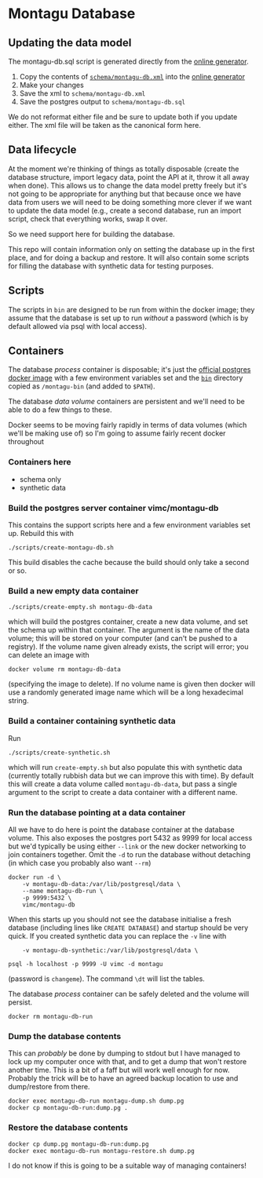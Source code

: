 # Montagu Database

## Updating the data model

The montagu-db.sql script is generated directly from the [online generator](http://ondras.zarovi.cz/sql/demo/).

1. Copy the contents of [`schema/montagu-db.xml`](schema/montagu-db.xml) into the [online generator](http://ondras.zarovi.cz/sql/demo/)
2. Make your changes
3. Save the xml to `schema/montagu-db.xml`
4. Save the postgres output to `schema/montagu-db.sql`

We do not reformat either file and be sure to update both if you update either.  The xml file will be taken as the canonical form here.

## Data lifecycle

At the moment we're thinking of things as totally disposable (create the database structure, import legacy data, point the API at it, throw it all away when done).  This allows us to change the data model pretty freely but it's not going to be appropriate for anything but that because once we have data from users we will need to be doing something more clever if we want to update the data model (e.g., create a second database, run an import script, check that everything works, swap it over.

So we need support here for building the database.

This repo will contain information only on setting the database up in the first place, and for doing a backup and restore.  It will also contain some scripts for filling the database with synthetic data for testing purposes.

## Scripts

The scripts in `bin` are designed to be run from within the docker image; they assume that the database is set up to run *without* a password (which is by default allowed via psql with local access).

## Containers

The database *process* container is disposable; it's just the [official postgres docker image](https://hub.docker.com/_/postgres/) with a few environment variables set and the [`bin`](bin) directory copied as `/montagu-bin` (and added to `$PATH`).

The database *data volume* containers are persistent and we'll need to be able to do a few things to these.

Docker seems to be moving fairly rapidly in terms of data volumes (which we'll be making use of) so I'm going to assume fairly recent docker throughout

### Containers here

* schema only
* synthetic data

### Build the postgres server container vimc/montagu-db

This contains the support scripts here and a few environment variables set up.  Rebuild this with

```
./scripts/create-montagu-db.sh
```

This build disables the cache because the build should only take a second or so.

### Build a new empty data container

```
./scripts/create-empty.sh montagu-db-data
```

which will build the postgres container, create a new data volume, and set the schema up within that container.  The argument is the name of the data volume; this will be stored on your computer (and can't be pushed to a registry).  If the volume name given already exists, the script will error; you can delete an image with

```
docker volume rm montagu-db-data
```

(specifying the image to delete).  If no volume name is given then docker will use a randomly generated image name which will be a long hexadecimal string.

### Build a container containing synthetic data

Run

```
./scripts/create-synthetic.sh

```

which will run `create-empty.sh` but also populate this with synthetic data (currently totally rubbish data but we can improve this with time).  By default this will create a data volume called `montagu-db-data`, but pass a single argument to the script to create a data container with a different name.

### Run the database pointing at a data container

All we have to do here is point the database container at the database volume.  This also exposes the postgres port 5432 as 9999 for local access but we'd typically be using either `--link` or the new docker networking to join containers together.  Omit the `-d` to run the database without detaching (in which case you probably also want `--rm`)

```
docker run -d \
    -v montagu-db-data:/var/lib/postgresql/data \
    --name montagu-db-run \
    -p 9999:5432 \
    vimc/montagu-db
```

When this starts up you should not see the database initialise a fresh database (including lines like `CREATE DATABASE`) and startup should be very quick.  If you created synthetic data you can replace the `-v` line with

```
    -v montagu-db-synthetic:/var/lib/postgresql/data \
```

```
psql -h localhost -p 9999 -U vimc -d montagu
```

(password is `changeme`).  The command `\dt` will list the tables.

The database _process_ container can be safely deleted and the volume will persist.

```
docker rm montagu-db-run
```

### Dump the database contents

This can *probably* be done by dumping to stdout but I have managed to lock up my computer once with that, and to get a dump that won't restore another time.  This is a bit of a faff but will work well enough for now.  Probably the trick will be to have an agreed backup location to use and dump/restore from there.

```
docker exec montagu-db-run montagu-dump.sh dump.pg
docker cp montagu-db-run:dump.pg .
```

### Restore the database contents

```
docker cp dump.pg montagu-db-run:dump.pg
docker exec montagu-db-run montagu-restore.sh dump.pg
```

I do not know if this is going to be a suitable way of managing containers!
